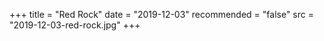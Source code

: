 +++
title = "Red Rock"
date = "2019-12-03"
recommended = "false"
src = "2019-12-03-red-rock.jpg"
+++
